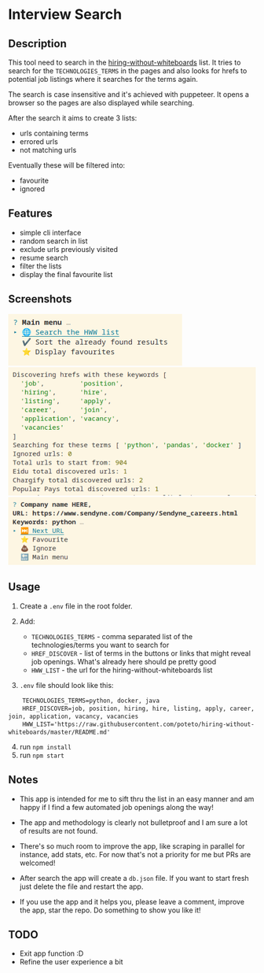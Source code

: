 # Interview Search

## Description

This tool need to search in the [hiring-without-whiteboards](https://github.com/poteto/hiring-without-whiteboards) list. It tries to search for the `TECHNOLOGIES_TERMS` in the pages and also looks for hrefs to potential job listings where it searches for the terms again.

The search is case insensitive and it's achieved with puppeteer. It opens a browser so the pages are also displayed while searching.

After the search it aims to create 3 lists:

-   urls containing terms
-   errored urls
-   not matching urls

Eventually these will be filtered into:

-   favourite
-   ignored

## Features

-   simple cli interface
-   random search in list
-   exclude urls previously visited
-   resume search
-   filter the lists
-   display the final favourite list


## Screenshots

![main menu](resources/main_menu.png "Main menu")
![searching](resources/search.png "Searching")
![sort list](resources/sort_list.png "Sorting the list")

## Usage

1. Create a `.env` file in the root folder.
2. Add:
    * `TECHNOLOGIES_TERMS` - comma separated list of the technologies/terms you want to search for
    * `HREF_DISCOVER` - list of terms in the buttons or links that might reveal job openings. What's already here should pe pretty good
    * `HWW_LIST` - the url for the hiring-without-whiteboards list

3. `.env` file should look like this:

```
    TECHNOLOGIES_TERMS=python, docker, java
    HREF_DISCOVER=job, position, hiring, hire, listing, apply, career, join, application, vacancy, vacancies
    HWW_LIST='https://raw.githubusercontent.com/poteto/hiring-without-whiteboards/master/README.md'
```

4. run `npm install`
5. run `npm start`

## Notes

-   This app is intended for me to sift thru the list in an easy manner and am happy if I find a few automated job openings along the way!

-   The app and methodology is clearly not bulletproof and I am sure a lot of results are not found.

-   There's so much room to improve the app, like scraping in parallel for instance, add stats, etc. For now that's not a priority for me but PRs are welcomed!

-   After search the app will create a `db.json` file. If you want to start fresh just delete the file and restart the app.

-   If you use the app and it helps you, please leave a comment, improve the app, star the repo. Do something to show you like it!

## TODO

-   Exit app function :D
-   Refine the user experience a bit

